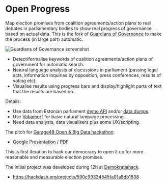 # Open Progress

Map election promises from coalition agreements/action plans to real debates in parliamentary bodies to show real progress of governance based on actual data. This is the fork of [Guardians of Governance](http://www.praxis.ee/tood/valitsemise-valvurid/) to make the process (in large part) automatic.

![Guardians of Governance screenshot](https://github.com/infoaed/openprogress/blob/master/valvurid.jpg)

* Detect/formalise keywords of coalition agreements/action plans of government for automatic search.
* Natural language analysis of discussions in parliament (passing legal acts, information inquiries by opposition, press conferences, results of voting etc).
* Visualise results using progress bars and display/highlight parts of text that the results are based on.

Details:

* Use data from Estonian parliament [demo API](https://aavik.riigikogu.ee/) and/or [data dumps](https://github.com/okestonia/opendata-issue-tracker/issues/60#issuecomment-294106882).
* Use [Vabamorf](https://github.com/estnltk/pyvabamorf) for basic natural language processing.
* Need data analysts, data visualisers plus some UX/scripting.

The pitch for [Garage48 Open & Big Data hackathon](http://garage48.org/events/balticopenbigdata2017):

* [Google Presentation](https://docs.google.com/presentation/d/1NdqRfQJ0I0RN7QnC_U9zdb1HfUPWep4qks-6D0_Yem4) / [PDF](https://github.com/infoaed/openprogress/blob/master/garage48-pitch.pdf)

This is first iteration to hack our democracy to open it up for more reasonable and measurable election promises.

The initial project was developed during 12h at [Demokratiahack](https://www.sitra.fi/tapahtumat/demokratiahack/).

* https://hackdash.org/projects/590c99334545fa01a8db1638
